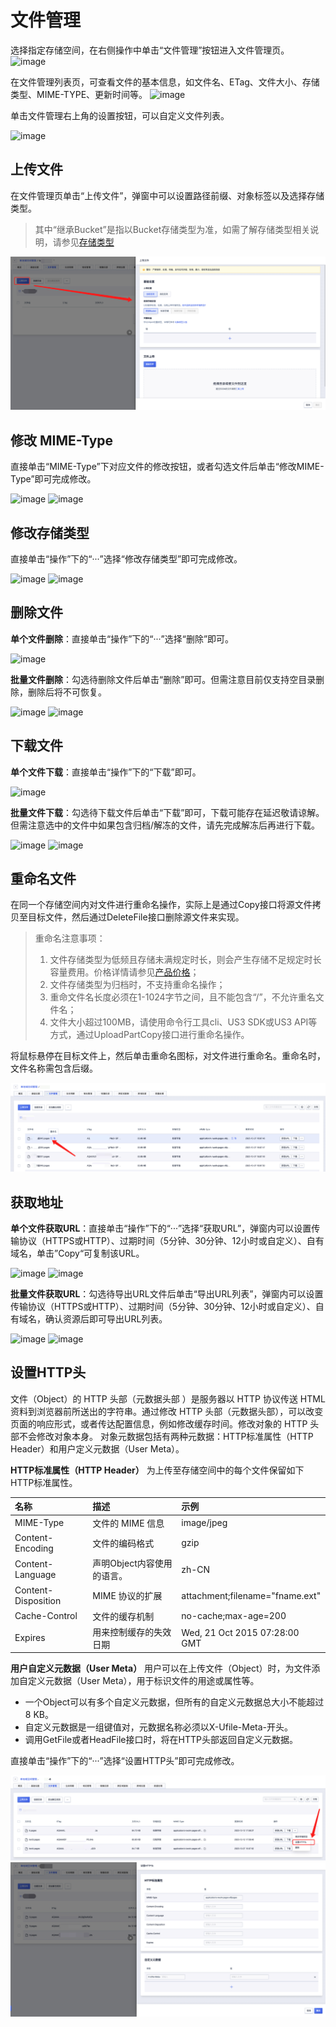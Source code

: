

# 文件管理

选择指定存储空间，在右侧操作中单击“文件管理”按钮进入文件管理页。
![image](/images/guide-management/首个文件管理.png)

在文件管理列表页，可查看文件的基本信息，如文件名、ETag、文件大小、存储类型、MIME-TYPE、更新时间等。
![image](/images/guide-management/文件管理列表.png)

单击文件管理右上角的设置按钮，可以自定义文件列表。

![image](/images/guide-management/自定义列表.png)

## 上传文件

在文件管理页单击“上传文件”，弹窗中可以设置路径前缀、对象标签以及选择存储类型。
> 其中“继承Bucket”是指以Bucket存储类型为准，如需了解存储类型相关说明，请参见[存储类型](https://docs.ucloud.cn/ufile/introduction/storage_type)

![image](/images/guide-management/上传文件2.png)

## 修改 MIME-Type

直接单击“MIME-Type”下对应文件的修改按钮，或者勾选文件后单击“修改MIME-Type”即可完成修改。

![image](/images/guide-management/修改MIME-Type.png)
![image](/images/guide-management/修改MIME-Type2.png)

## 修改存储类型

直接单击“操作”下的“···”选择“修改存储类型”即可完成修改。

![image](/images/guide-management/修改存储类型.png)
![image](/images/guide-management/修改存储类型2.png)

## 删除文件

**单个文件删除**：直接单击“操作”下的“···”选择“删除”即可。

![image](/images/guide-management/单个文件删除.png)

**批量文件删除**：勾选待删除文件后单击“删除”即可。但需注意目前仅支持空目录删除，删除后将不可恢复。

![image](/images/guide-management/批量删除1.png)
![image](/images/guide-management/批量删除2.png)

## 下载文件

**单个文件下载**：直接单击“操作”下的“下载”即可。

![image](/images/guide-management/单个文件下载.png)

**批量文件下载**：勾选待下载文件后单击“下载”即可，下载可能存在延迟敬请谅解。但需注意选中的文件中如果包含归档/解冻的文件，请先完成解冻后再进行下载。

![image](/images/guide-management/批量下载.png)
![image](/images/guide-management/批量下载2.png)

## 重命名文件

在同一个存储空间内对文件进行重命名操作，实际上是通过Copy接口将源文件拷贝至目标文件，然后通过DeleteFile接口删除源文件来实现。

> 重命名注意事项：
> 1. 文件存储类型为低频且存储未满规定时长，则会产生存储不足规定时长容量费用。价格详情请参见[产品价格](https://docs.ucloud.cn/ufile/bill/billing)；
> 2. 文件存储类型为归档时，不支持重命名操作；
> 3. 重命文件名长度必须在1-1024字节之间，且不能包含“/”，不允许重名文件名；
> 4. 文件大小超过100MB，请使用命令行工具cli、US3 SDK或US3 API等方式，通过UploadPartCopy接口进行重命名操作。
>

将鼠标悬停在目标文件上，然后单击重命名图标，对文件进行重命名。重命名时，文件名称需包含后缀。

![image](/images/guide-management/重命名文件.png)

## 获取地址

**单个文件获取URL**：直接单击“操作”下的“···”选择“获取URL”，弹窗内可以设置传输协议（HTTPS或HTTP）、过期时间（5分钟、30分钟、12小时或自定义）、自有域名，单击”Copy“可复制该URL。

![image](/images/guide-management/单个获取url.png)
![image](/images/guide-management/单个获取url2.png)

**批量文件获取URL**：勾选待导出URL文件后单击“导出URL列表”，弹窗内可以设置传输协议（HTTPS或HTTP）、过期时间（5分钟、30分钟、12小时或自定义）、自有域名，确认资源后即可导出URL列表。

![image](/images/guide-management/批量导出url.png)
![image](/images/guide-management/批量导出url2.png)


## 设置HTTP头

文件（Object）的 HTTP 头部（元数据头部 ）是服务器以 HTTP 协议传送 HTML 资料到浏览器前所送出的字符串。通过修改 HTTP 头部（元数据头部），可以改变页面的响应形式，或者传达配置信息，例如修改缓存时间。修改对象的 HTTP 头部不会修改对象本身。
对象元数据包括有两种元数据：HTTP标准属性（HTTP Header）和用户定义元数据（User Meta）。

**HTTP标准属性（HTTP Header）**
为上传至存储空间中的每个文件保留如下HTTP标准属性。

| **名称**            | **描述**                   | **示例**                        |
| :------------------ | :------------------------- | :------------------------------ |
| MIME-Type           | 文件的 MIME 信息           | image/jpeg                      |
| Content-Encoding    | 文件的编码格式             | gzip                            |
| Content-Language    | 声明Object内容使用的语言。 | zh-CN                           |
| Content-Disposition | MIME 协议的扩展            | attachment;filename="fname.ext" |
| Cache-Control       | 文件的缓存机制             | no-cache;max-age=200            |
| Expires             | 用来控制缓存的失效日期     | Wed, 21 Oct 2015 07:28:00 GMT   |


**用户自定义元数据（User Meta）**
用户可以在上传文件（Object）时，为文件添加自定义元数据（User Meta），用于标识文件的用途或属性等。

- 一个Object可以有多个自定义元数据，但所有的自定义元数据总大小不能超过8 KB。
- 自定义元数据是一组键值对，元数据名称必须以X-Ufile-Meta-开头。
- 调用GetFile或者HeadFile接口时，将在HTTP头部返回自定义元数据。

  

直接单击“操作”下的“···”选择“设置HTTP头”即可完成修改。

![image](/images/guide/设置header头-文件列表.png)
![image](/images/guide/设置http头-界面.png)


